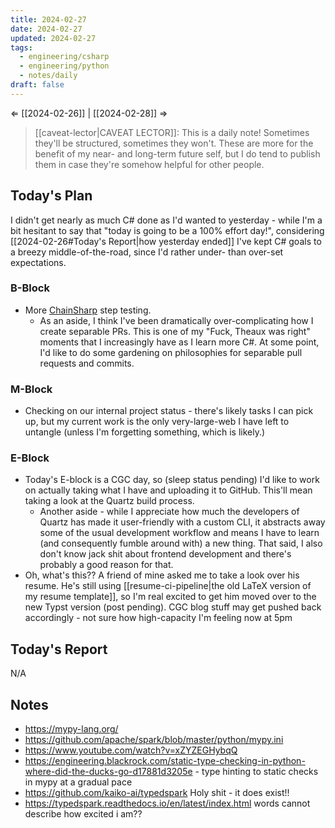 ```yaml
---
title: 2024-02-27
date: 2024-02-27
updated: 2024-02-27
tags:
  - engineering/csharp
  - engineering/python
  - notes/daily
draft: false
---
```

⇐ [[2024-02-26]] | [[2024-02-28]] ⇒

> [[caveat-lector|CAVEAT LECTOR]]: This is a daily note! Sometimes they'll be structured, sometimes they won't. These are more for the benefit of my near- and long-term future self, but I do tend to publish them in case they're somehow helpful for other people.

## Today's Plan

I didn't get nearly as much C# done as I'd wanted to yesterday - while I'm a bit hesitant to say that "today is going to be a 100% effort day!", considering [[2024-02-26#Today's Report|how yesterday ended]] I've kept C# goals to a breezy middle-of-the-road, since I'd rather under- than over-set expectations.

### B-Block

-  More [ChainSharp](https://www.nuget.org/packages/Theauxm.ChainSharp#readme-body-tab) step testing.
	- As an aside, I think I've been dramatically over-complicating how I create separable PRs. This is one of my "Fuck, Theaux was right" moments that I increasingly have as I learn more C#. At some point, I'd like to do some gardening on philosophies for separable pull requests and commits.
### M-Block

- Checking on our internal project status - there's likely tasks I can pick up, but my current work is the only very-large-web I have left to untangle (unless I'm forgetting something, which is likely.)

### E-Block

- Today's E-block is a CGC day, so (sleep status pending) I'd like to work on actually taking what I have and uploading it to GitHub. This'll mean taking a look at the Quartz build process.
	- Another aside - while I appreciate how much the developers of Quartz has made it user-friendly with a custom CLI, it abstracts away some of the usual development workflow and means I have to learn (and consequently fumble around with) a new thing. That said, I also don't know jack shit about frontend development and there's probably a good reason for that.
- Oh, what's this?? A friend of mine asked me to take a look over his resume. He's still using [[resume-ci-pipeline|the old LaTeX version of my resume template]], so I'm real excited to get him moved over to the new Typst version (post pending). CGC blog stuff may get pushed back accordingly - not sure how high-capacity I'm feeling now at 5pm

## Today's Report

N/A

## Notes

- https://mypy-lang.org/
- https://github.com/apache/spark/blob/master/python/mypy.ini
- https://www.youtube.com/watch?v=xZYZEGHybqQ
- https://engineering.blackrock.com/static-type-checking-in-python-where-did-the-ducks-go-d17881d3205e - type hinting to static checks in mypy at a gradual pace
- https://github.com/kaiko-ai/typedspark Holy shit - it does exist!!
- https://typedspark.readthedocs.io/en/latest/index.html words cannot describe how excited i am??